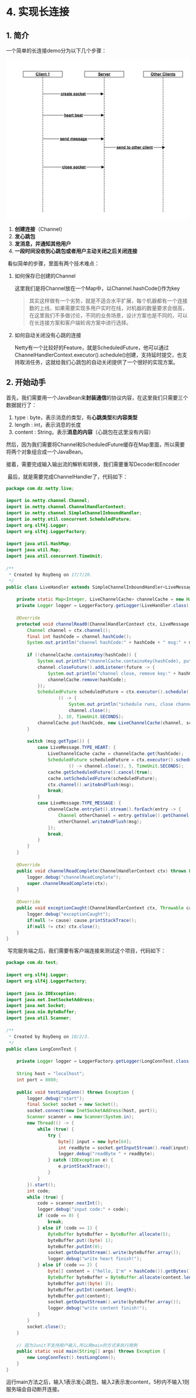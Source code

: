 # 4. 实现长连接

## 1. 简介 

一个简单的长连接demo分为以下几个步骤：

![&#x957F;&#x8FDE;&#x63A5;&#x6D41;&#x7A0B;](../../../.gitbook/assets/image%20%28399%29.png)



1. **创建连接**（Channel）
2. **发心跳包**
3. **发消息，并通知其他用户**
4. **一段时间没收到心跳包或者用户主动关闭之后关闭连接**

​ 看似简单的步骤，里面有两个技术难点：

1. 如何保存已创建的Channel

   这里我们是将Channel放在一个Map中，以Channel.hashCode\(\)作为key

   > 其实这样做有一个劣势，就是不适合水平扩展，每个机器都有一个连接数的上线，如果需要实现多用户实时在线，对机器的数量要求会很高，在这里我们不多做讨论，不同的业务场景，设计方案也是不同的，可以在长连接方案和客户端轮询方案中进行选择。

2. 如何自动关闭没有心跳的连接

   Netty有一个比较好的Feature，就是ScheduledFuture，他可以通过ChannelHandlerContext.executor\(\).schedule\(\)创建，支持延时提交，也支持取消任务，这就给我们心跳包的自动关闭提供了一个很好的实现方案。

## 2. 开始动手

​ 首先，我们需要用一个JavaBean来**封装通信**的协议内容，在这里我们只需要三个数据就行了：

1. type : byte，表示消息的类型，有**心跳类型**和**内容类型**
2. length : int，表示消息的长度
3. content : String，表示**消息的内容**（心跳包在这里没有内容）

​ 然后，因为我们需要将Channel和ScheduledFuture缓存在Map里面，所以需要将两个对象组合成一个JavaBean。

​ 接着，需要完成输入输出流的解析和转换，我们需要重写Decoder和Encoder

​ 最后，就是需要完成ChannelHandler了，代码如下：

```java
package com.dz.netty.live;

import io.netty.channel.Channel;
import io.netty.channel.ChannelHandlerContext;
import io.netty.channel.SimpleChannelInboundHandler;
import io.netty.util.concurrent.ScheduledFuture;
import org.slf4j.Logger;
import org.slf4j.LoggerFactory;

import java.util.HashMap;
import java.util.Map;
import java.util.concurrent.TimeUnit;

/**
 * Created by RoyDeng on 17/7/20.
 */
public class LiveHandler extends SimpleChannelInboundHandler<LiveMessage> { // 1

    private static Map<Integer, LiveChannelCache> channelCache = new HashMap<>();
    private Logger logger = LoggerFactory.getLogger(LiveHandler.class);

    @Override
    protected void channelRead0(ChannelHandlerContext ctx, LiveMessage msg) throws Exception {
        Channel channel = ctx.channel();
        final int hashCode = channel.hashCode();
        System.out.println("channel hashCode:" + hashCode + " msg:" + msg + " cache:" + channelCache.size());

        if (!channelCache.containsKey(hashCode)) {
            System.out.println("channelCache.containsKey(hashCode), put key:" + hashCode);
            channel.closeFuture().addListener(future -> {
                System.out.println("channel close, remove key:" + hashCode);
                channelCache.remove(hashCode);
            });
            ScheduledFuture scheduledFuture = ctx.executor().schedule(
                    () -> {
                        System.out.println("schedule runs, close channel:" + hashCode);
                        channel.close();
                    }, 10, TimeUnit.SECONDS);
            channelCache.put(hashCode, new LiveChannelCache(channel, scheduledFuture));
        }

        switch (msg.getType()) {
            case LiveMessage.TYPE_HEART: {
                LiveChannelCache cache = channelCache.get(hashCode);
                ScheduledFuture scheduledFuture = ctx.executor().schedule(
                        () -> channel.close(), 5, TimeUnit.SECONDS);
                cache.getScheduledFuture().cancel(true);
                cache.setScheduledFuture(scheduledFuture);
                ctx.channel().writeAndFlush(msg);
                break;
            }
            case LiveMessage.TYPE_MESSAGE: {
                channelCache.entrySet().stream().forEach(entry -> {
                    Channel otherChannel = entry.getValue().getChannel();
                    otherChannel.writeAndFlush(msg);
                });
                break;
            }
        }
    }

    @Override
    public void channelReadComplete(ChannelHandlerContext ctx) throws Exception {
        logger.debug("channelReadComplete");
        super.channelReadComplete(ctx);
    }

    @Override
    public void exceptionCaught(ChannelHandlerContext ctx, Throwable cause) throws Exception {
        logger.debug("exceptionCaught");
        if(null != cause) cause.printStackTrace();
        if(null != ctx) ctx.close();
    }
}

```

​ 写完服务端之后，我们需要有客户端连接来测试这个项目，代码如下：

```java
package com.dz.test;

import org.slf4j.Logger;
import org.slf4j.LoggerFactory;

import java.io.IOException;
import java.net.InetSocketAddress;
import java.net.Socket;
import java.nio.ByteBuffer;
import java.util.Scanner;

/**
 * Created by RoyDeng on 18/2/3.
 */
public class LongConnTest {

    private Logger logger = LoggerFactory.getLogger(LongConnTest.class);

    String host = "localhost";
    int port = 8080;

    public void testLongConn() throws Exception {
        logger.debug("start");
        final Socket socket = new Socket();
        socket.connect(new InetSocketAddress(host, port));
        Scanner scanner = new Scanner(System.in);
        new Thread(() -> {
            while (true) {
                try {
                    byte[] input = new byte[64];
                    int readByte = socket.getInputStream().read(input);
                    logger.debug("readByte " + readByte);
                } catch (IOException e) {
                    e.printStackTrace();
                }
            }
        }).start();
        int code;
        while (true) {
            code = scanner.nextInt();
            logger.debug("input code:" + code);
            if (code == 0) {
                break;
            } else if (code == 1) {
                ByteBuffer byteBuffer = ByteBuffer.allocate(5);
                byteBuffer.put((byte) 1);
                byteBuffer.putInt(0);
                socket.getOutputStream().write(byteBuffer.array());
                logger.debug("write heart finish!");
            } else if (code == 2) {
                byte[] content = ("hello, I'm" + hashCode()).getBytes();
                ByteBuffer byteBuffer = ByteBuffer.allocate(content.length + 5);
                byteBuffer.put((byte) 2);
                byteBuffer.putInt(content.length);
                byteBuffer.put(content);
                socket.getOutputStream().write(byteBuffer.array());
                logger.debug("write content finish!");
            }
        }
        socket.close();
    }

    // 因为Junit不支持用户输入,所以用main的方式来执行用例
    public static void main(String[] args) throws Exception {
        new LongConnTest().testLongConn();
    }
}
```

运行main方法之后，输入1表示发心跳包，输入2表示发content，5秒内不输入1则服务端会自动断开连接。

